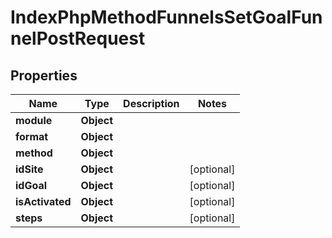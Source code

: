 

# IndexPhpMethodFunnelsSetGoalFunnelPostRequest


## Properties

| Name | Type | Description | Notes |
|------------ | ------------- | ------------- | -------------|
|**module** | **Object** |  |  |
|**format** | **Object** |  |  |
|**method** | **Object** |  |  |
|**idSite** | **Object** |  |  [optional] |
|**idGoal** | **Object** |  |  [optional] |
|**isActivated** | **Object** |  |  [optional] |
|**steps** | **Object** |  |  [optional] |



